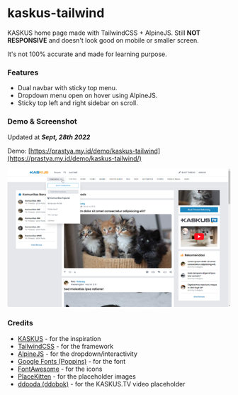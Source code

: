 # kaskus-tailwind

KASKUS home page made with TailwindCSS + AlpineJS. Still **NOT RESPONSIVE** and doesn't look good on mobile or smaller screen.

It's not 100% accurate and made for learning purpose.

### Features

- Dual navbar with sticky top menu.
- Dropdown menu open on hover using AlpineJS.
- Sticky top left and right sidebar on scroll.

### Demo & Screenshot

Updated at **_Sept, 28th 2022_**

Demo: [https://prastya.my.id/demo/kaskus-tailwind](https://prastya.my.id/demo/kaskus-tailwind/)

![Screenshot / Sept 28th 2022](https://github.com/prastya28/kaskus-tailwind/blob/main/public/assets/img/ss_09.png)

### Credits

- [KASKUS](https://www.kaskus.co.id) - for the inspiration
- [TailwindCSS](https://tailwindcss.com) - for the framework
- [AlpineJS](https://alpinejs.dev) - for the dropdown/interactivity
- [Google Fonts (Poppins)](https://fonts.google.com/specimen/Poppins) - for the font
- [FontAwesome](https://fontawesome.com/icons) - for the icons
- [PlaceKitten](https://placekitten.com) - for the placeholder images
- [ddooda (ddobok)](https://youtu.be/z8I6uIkI37k) - for the KASKUS.TV video placeholder
